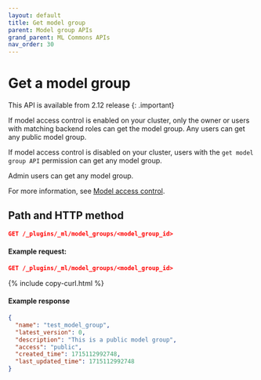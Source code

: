```yaml
---
layout: default
title: Get model group
parent: Model group APIs
grand_parent: ML Commons APIs
nav_order: 30
---
```


# Get a model group

This API is available from 2.12 release
{: .important}

If model access control is enabled on your cluster, only the owner or users with matching backend roles can get the model group. Any users can get any public model group.

If model access control is disabled on your cluster, users with the `get model group API` permission can get any model group.

Admin users can get any model group.

For more information, see [Model access control]({{site.url}}{{site.baseurl}}/ml-commons-plugin/model-access-control/).

## Path and HTTP method

```json
GET /_plugins/_ml/model_groups/<model_group_id>
```

#### Example request: 

```json
GET /_plugins/_ml/model_groups/<model_group_id>
```
{% include copy-curl.html %}

#### Example response

```json
{
  "name": "test_model_group",
  "latest_version": 0,
  "description": "This is a public model group",
  "access": "public",
  "created_time": 1715112992748,
  "last_updated_time": 1715112992748
}
```
